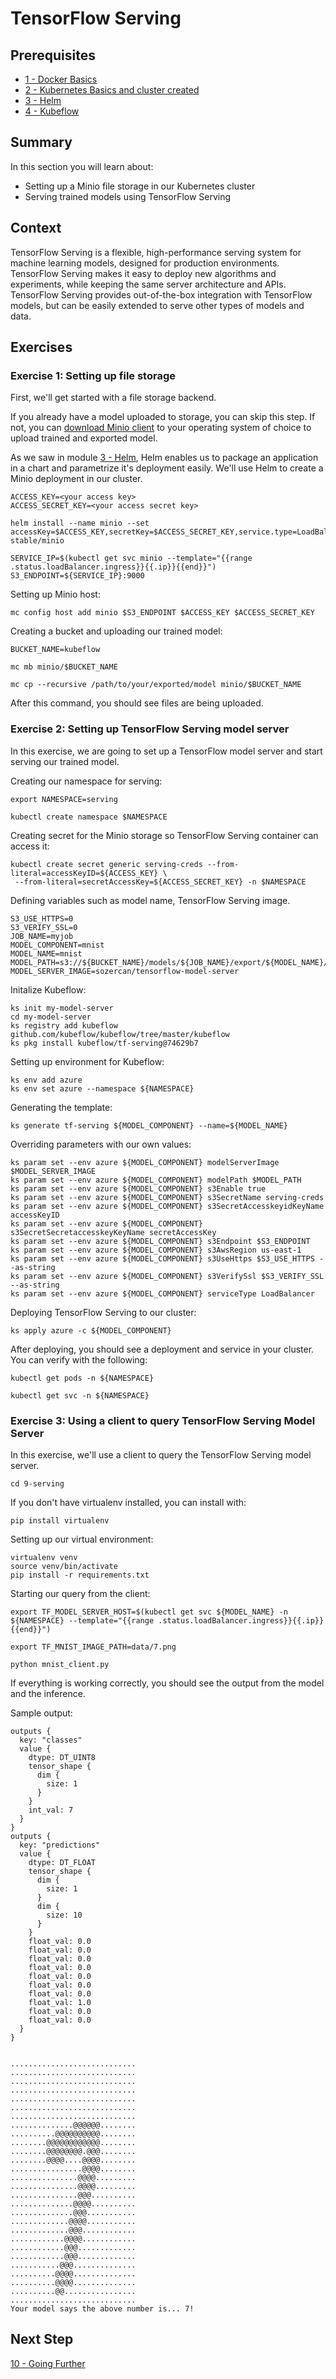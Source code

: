 # TensorFlow Serving

## Prerequisites

* [1 - Docker Basics](../1-docker)
* [2 - Kubernetes Basics and cluster created](../2-kubernetes)
* [3 - Helm](../3-helm)
* [4 - Kubeflow](../4-kubeflow)

## Summary

In this section you will learn about:

* Setting up a Minio file storage in our Kubernetes cluster
* Serving trained models using TensorFlow Serving

## Context

TensorFlow Serving is a flexible, high-performance serving system for machine learning models, designed for production environments. TensorFlow Serving makes it easy to deploy new algorithms and experiments, while keeping the same server architecture and APIs. TensorFlow Serving provides out-of-the-box integration with TensorFlow models, but can be easily extended to serve other types of models and data.

## Exercises

### Exercise 1: Setting up file storage

First, we'll get started with a file storage backend.

If you already have a model uploaded to storage, you can skip this step.
If not, you can [download Minio client](https://minio.io/downloads.html#download-client-macos) to your operating system of choice to upload trained and exported model.

As we saw in module [3 - Helm](../3-helm), Helm enables us to package an application in a chart and parametrize it's deployment easily. We'll use Helm to create a Minio deployment in our cluster.

```console
ACCESS_KEY=<your access key>
ACCESS_SECRET_KEY=<your access secret key>

helm install --name minio --set accessKey=$ACCESS_KEY,secretKey=$ACCESS_SECRET_KEY,service.type=LoadBalancer stable/minio
```

```console
SERVICE_IP=$(kubectl get svc minio --template="{{range .status.loadBalancer.ingress}}{{.ip}}{{end}}")
S3_ENDPOINT=${SERVICE_IP}:9000
```

Setting up Minio host:

```console
mc config host add minio $S3_ENDPOINT $ACCESS_KEY $ACCESS_SECRET_KEY
```

Creating a bucket and uploading our trained model:

```console
BUCKET_NAME=kubeflow

mc mb minio/$BUCKET_NAME

mc cp --recursive /path/to/your/exported/model minio/$BUCKET_NAME
```

After this command, you should see files are being uploaded.

### Exercise 2: Setting up TensorFlow Serving model server

In this exercise, we are going to set up a TensorFlow model server and start serving our trained model.

Creating our namespace for serving:

```console
export NAMESPACE=serving

kubectl create namespace $NAMESPACE
```

Creating secret for the Minio storage so TensorFlow Serving container can access it:

```console
kubectl create secret generic serving-creds --from-literal=accessKeyID=${ACCESS_KEY} \
 --from-literal=secretAccessKey=${ACCESS_SECRET_KEY} -n $NAMESPACE
```

Defining variables such as model name, TensorFlow Serving image.

```console
S3_USE_HTTPS=0
S3_VERIFY_SSL=0
JOB_NAME=myjob
MODEL_COMPONENT=mnist
MODEL_NAME=mnist
MODEL_PATH=s3://${BUCKET_NAME}/models/${JOB_NAME}/export/${MODEL_NAME}/
MODEL_SERVER_IMAGE=sozercan/tensorflow-model-server
```

Initalize Kubeflow:

```console
ks init my-model-server
cd my-model-server
ks registry add kubeflow github.com/kubeflow/kubeflow/tree/master/kubeflow
ks pkg install kubeflow/tf-serving@74629b7
```

Setting up environment for Kubeflow:

```console
ks env add azure
ks env set azure --namespace ${NAMESPACE}
```

Generating the template:

```console
ks generate tf-serving ${MODEL_COMPONENT} --name=${MODEL_NAME}
```

Overriding parameters with our own values:

```console
ks param set --env azure ${MODEL_COMPONENT} modelServerImage $MODEL_SERVER_IMAGE
ks param set --env azure ${MODEL_COMPONENT} modelPath $MODEL_PATH
ks param set --env azure ${MODEL_COMPONENT} s3Enable true
ks param set --env azure ${MODEL_COMPONENT} s3SecretName serving-creds
ks param set --env azure ${MODEL_COMPONENT} s3SecretAccesskeyidKeyName accessKeyID
ks param set --env azure ${MODEL_COMPONENT} s3SecretSecretaccesskeyKeyName secretAccessKey
ks param set --env azure ${MODEL_COMPONENT} s3Endpoint $S3_ENDPOINT
ks param set --env azure ${MODEL_COMPONENT} s3AwsRegion us-east-1
ks param set --env azure ${MODEL_COMPONENT} s3UseHttps $S3_USE_HTTPS --as-string
ks param set --env azure ${MODEL_COMPONENT} s3VerifySsl $S3_VERIFY_SSL --as-string
ks param set --env azure ${MODEL_COMPONENT} serviceType LoadBalancer
```

Deploying TensorFlow Serving to our cluster:

```console
ks apply azure -c ${MODEL_COMPONENT}
```

After deploying, you should see a deployment and service in your cluster. You can verify with the following:

```console
kubectl get pods -n ${NAMESPACE}

kubectl get svc -n ${NAMESPACE}
```

### Exercise 3: Using a client to query TensorFlow Serving Model Server

In this exercise, we'll use a client to query the TensorFlow Serving model server.

```
cd 9-serving
```

If you don't have virtualenv installed, you can install with:

```console
pip install virtualenv
```

Setting up our virtual environment:

```console
virtualenv venv
source venv/bin/activate
pip install -r requirements.txt
```

Starting our query from the client:

```console
export TF_MODEL_SERVER_HOST=$(kubectl get svc ${MODEL_NAME} -n ${NAMESPACE} --template="{{range .status.loadBalancer.ingress}}{{.ip}}{{end}}")

export TF_MNIST_IMAGE_PATH=data/7.png

python mnist_client.py
```

If everything is working correctly, you should see the output from the model and the inference.

Sample output:

```
outputs {
  key: "classes"
  value {
    dtype: DT_UINT8
    tensor_shape {
      dim {
        size: 1
      }
    }
    int_val: 7
  }
}
outputs {
  key: "predictions"
  value {
    dtype: DT_FLOAT
    tensor_shape {
      dim {
        size: 1
      }
      dim {
        size: 10
      }
    }
    float_val: 0.0
    float_val: 0.0
    float_val: 0.0
    float_val: 0.0
    float_val: 0.0
    float_val: 0.0
    float_val: 0.0
    float_val: 1.0
    float_val: 0.0
    float_val: 0.0
  }
}


............................
............................
............................
............................
............................
............................
............................
..............@@@@@@........
..........@@@@@@@@@@........
........@@@@@@@@@@@@........
........@@@@@@@@.@@@........
........@@@@....@@@@........
................@@@@........
...............@@@@.........
...............@@@@.........
...............@@@..........
..............@@@@..........
..............@@@...........
.............@@@@...........
.............@@@............
............@@@@............
............@@@.............
............@@@.............
...........@@@..............
..........@@@@..............
..........@@@@..............
..........@@................
............................
Your model says the above number is... 7!
```

## Next Step

[10 - Going Further](../10-going-further)
